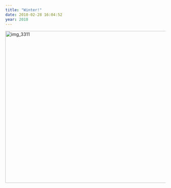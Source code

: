 ```yaml
---
title: "Winter!"
date: 2010-02-28 16:04:52
year: 2010
---
```

<img title="img_3311" src="{{'/files/2010/02/img_3311.jpg' | relative_url}}" alt="img_3311" width="640" height="480" />
